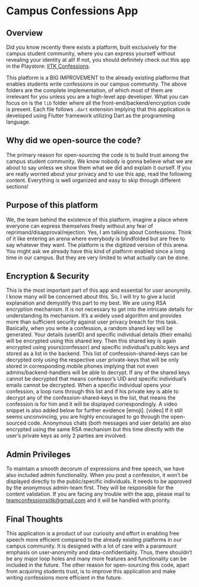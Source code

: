 # Campus Confessions App

## Overview
Did you know recently there exists a platform, built exclusively for the campus student community, where you can express yourself without revealing your identity at all! If not, you should definitely check out this app in the Playstore: [IITK Confessions](https://play.google.com/store/apps/details?id=com.gamingentertainment.iitkconfessions).

This platform is a BIG IMPROVEMENT to the already existing platforms that enables students write confessions in our campus community. The above folders are the complete implementation, of which most of them are irrelevant for you unless you are a high-level app developer. What you can focus on is the `lib` folder where all the front-end/backend/encryption code is present. Each file follows `.dart` extension implying that this application is developed using Flutter framework utilizing Dart as the programming language.

## Why did we open-source the code?
The primary reason for open-sourcing the code is to build trust among the campus student community. We know nobody is gonna believe what we are about to say unless we show them what we did and explain it ourself. If you are really worried about your privacy and to use this app, read the following content. Everything is well organized and easy to skip through different sections!

## Purpose of this platform
We, the team behind the existence of this platform, imagine a place where everyone can express themselves freely without any fear of reprimand/disapproval/rejection. Yes, I am talking about Confessions. Think of it like entering an arena where everybody is blindfolded but are free to say whatever they want. The platform is the digitized version of this arena. You might ask we already have this kind of platform enabled since a long time in our campus. But they are very limited to what actually can be done.

## Encryption & Security
This is the most important part of this app and essential for user anonymity. I know many will be concerned about this. So, I will try to give a lucid explanation and demystify this part to my best.
We are using RSA encryption mechanism. It is not necessary to get into the intricate details for understanding its mechanism. It’s a widely used algorithm and provides more than sufficient security against user privacy breach for this task. Basically, when you write a confession, a random shared key will be generated. Your details (userID) and specific individual details (their emails) will be encrypted using this shared key. Then this shared key is again encrypted using yours(confessor) and specific individual’s public keys and stored as a list in the backend. This list of confession-shared-keys can be decrypted only using the respective user private-keys that will be only stored in corresponding mobile phones implying that not even admins/backend-handlers will be able to decrypt. If any of the shared keys cannot be decrypted that means confessor’s UID and specific individual’s emails cannot be decrypted. When a specific individual opens your confession, a loop runs through this list and if his private key is able to decrypt any of the confession-shared-keys in the list, that means the confession is for him and it will be displayed correspondingly. A video snippet is also added below for further evidence [emoji]. 
[video]
If it still seems unconvincing, you are highly encouraged to go through the open-sourced code.
Anonymous chats (both messages and user details) are also encrypted using the same RSA mechanism but this time directly with the user’s private keys as only 2 parties are involved.


## Admin Privileges
To maintain a smooth decorum of expressions and free speech, we have also included admin functionality. When you post a confession, it won’t be displayed directly to the public/specific individuals. It needs to be approved by the anonymous admin-team first. They will be responsible for the content validation. If you are facing any trouble with the app, please mail to [teamconfessionsiitk@gmail.com](mailto:teamconfessionsiitk@gmail.com) and it will be handled with priority.

## Final Thoughts
This application is a product of our curiosity and effort in enabling free speech more efficient compared to the already existing platforms in our campus community. It is designed with a lot of care with a paramount emphasis on user-anonymity and data-confidentiality. Thus, there shouldn’t be any major loop holes and many more features and functionality can be included in the future. The other reason for open-sourcing this code, apart from acquiring students trust, is to improve this application and make writing confessions more efficient in the future.
